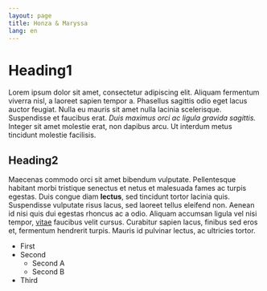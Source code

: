 ```yaml
---
layout: page
title: Honza & Maryssa
lang: en
---
```

# Heading1
Lorem ipsum dolor sit amet, consectetur adipiscing elit. Aliquam fermentum viverra nisl, a laoreet sapien tempor a. Phasellus sagittis odio eget lacus auctor feugiat. Nulla eu mauris sit amet nulla lacinia scelerisque. Suspendisse et faucibus erat. _Duis maximus orci ac ligula gravida sagittis._ Integer sit amet molestie erat, non dapibus arcu. Ut interdum metus tincidunt molestie facilisis.

## Heading2
Maecenas commodo orci sit amet bibendum vulputate. Pellentesque habitant morbi tristique senectus et netus et malesuada fames ac turpis egestas. Duis congue diam **lectus**, sed tincidunt tortor lacinia quis. Suspendisse vulputate risus lacus, sed laoreet tellus eleifend non. Aenean id nisi quis dui egestas rhoncus ac a odio. Aliquam accumsan ligula vel nisi tempor, [vitae](link) faucibus velit cursus. Curabitur sapien lacus, finibus sed eros et, fermentum hendrerit turpis. Mauris id pulvinar lectus, ac ultricies tortor.

- First
- Second
  - Second A
  - Second B
- Third

